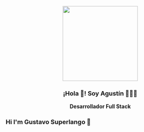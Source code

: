 <p align="center" width="300">
   <img align="center" width="200" src="![foto perfil 1 1](https://github.com/RiosGustavo/RiosGustavo/assets/111397589/4f80d438-c29d-4086-b167-eb7f72a122c6)" />
   <h3 align="center">¡Hola 👋! Soy Agustín 👨🏻‍💻</h3>
</p>
<p align="center"><strong>Desarrollador Full Stack</strong></p>




### Hi I'm Gustavo Superlango 👋


<!--
**RiosGustavo/RiosGustavo** is a ✨ _special_ ✨ repository because its `README.md` (this file) appears on your GitHub profile.


Here are some ideas to get you started:

- 🔭 I’m currently working on ...
- 🌱 I’m currently learning ...
- 👯 I’m looking to collaborate on ...
- 🤔 I’m looking for help with ...
- 💬 Ask me about ...
- 📫 How to reach me: ...
- 😄 Pronouns: ...
- ⚡ Fun fact: ...
-->
